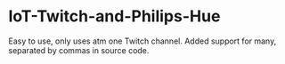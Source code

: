 # IoT-Twitch-and-Philips-Hue
Easy to use, only uses atm one Twitch channel. Added support for many, separated by commas in source code.
